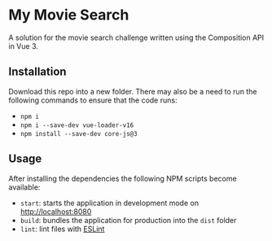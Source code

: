 # My Movie Search

A solution for the movie search challenge written using the Composition API in Vue 3.

## Installation

Download this repo into a new folder. There may also be a need to run the following commands to ensure that the code runs:

- `npm i`
- `npm i --save-dev vue-loader-v16`
- `npm install --save-dev core-js@3`

## Usage

After installing the dependencies the following NPM scripts become available:

- `start`: starts the application in development mode on [http://localhost:8080](http://localhost:8080)
- `build`: bundles the application for production into the `dist` folder
- `lint`: lint files with [ESLint](https://eslint.org/)

